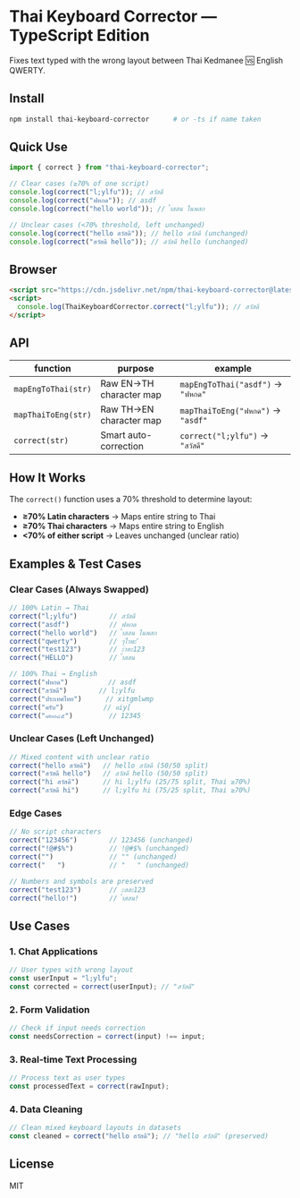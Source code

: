 # Thai Keyboard Corrector — TypeScript Edition

Fixes text typed with the wrong layout between Thai Kedmanee 🆚 English QWERTY.

## Install

```bash
npm install thai-keyboard-corrector      # or -ts if name taken
```

## Quick Use

```ts
import { correct } from "thai-keyboard-corrector";

// Clear cases (≥70% of one script)
console.log(correct("l;ylfu")); // สวัสดี
console.log(correct("ฟหกด")); // asdf
console.log(correct("hello world")); // ้ำสสน ไนพสก

// Unclear cases (<70% threshold, left unchanged)
console.log(correct("hello สวัสดี")); // hello สวัสดี (unchanged)
console.log(correct("สวัสดี hello")); // สวัสดี hello (unchanged)
```

## Browser

```html
<script src="https://cdn.jsdelivr.net/npm/thai-keyboard-corrector@latest/dist/thai-keyboard-corrector.js"></script>
<script>
  console.log(ThaiKeyboardCorrector.correct("l;ylfu")); // สวัสดี
</script>
```

## API

| function            | purpose                  | example                    |
| ------------------- | ------------------------ | -------------------------- |
| `mapEngToThai(str)` | Raw EN→TH character map  | `mapEngToThai("asdf")` → `"ฟหกด"` |
| `mapThaiToEng(str)` | Raw TH→EN character map  | `mapThaiToEng("ฟหกด")` → `"asdf"` |
| `correct(str)`      | Smart auto-correction    | `correct("l;ylfu")` → `"สวัสดี"` |

## How It Works

The `correct()` function uses a 70% threshold to determine layout:

- **≥70% Latin characters** → Maps entire string to Thai
- **≥70% Thai characters** → Maps entire string to English  
- **<70% of either script** → Leaves unchanged (unclear ratio)

## Examples & Test Cases

### Clear Cases (Always Swapped)

```ts
// 100% Latin → Thai
correct("l;ylfu")        // สวัสดี
correct("asdf")          // ฟหกด
correct("hello world")   // ้ำสสน ไนพสก
correct("qwerty")        // ๆไำพะั
correct("test123")       // ะำหะ123
correct("HELLO")         // ้ำสสน

// 100% Thai → English
correct("ฟหกด")          // asdf
correct("สวัสดี")        // l;ylfu
correct("ประเทศไทย")      // xitgmlwmp
correct("ครับ")          // คiy[
correct("๑๒๓๔๕")         // 12345
```

### Unclear Cases (Left Unchanged)

```ts
// Mixed content with unclear ratio
correct("hello สวัสดี")   // hello สวัสดี (50/50 split)
correct("สวัสดี hello")   // สวัสดี hello (50/50 split)
correct("hi สวัสดี")      // hi l;ylfu (25/75 split, Thai ≥70%)
correct("สวัสดี hi")      // l;ylfu hi (75/25 split, Thai ≥70%)
```

### Edge Cases

```ts
// No script characters
correct("123456")        // 123456 (unchanged)
correct("!@#$%")         // !@#$% (unchanged)
correct("")              // "" (unchanged)
correct("   ")           // "   " (unchanged)

// Numbers and symbols are preserved
correct("test123")       // ะสสะ123
correct("hello!")        // ้ำสสน!
```

## Use Cases

### 1. Chat Applications
```ts
// User types with wrong layout
const userInput = "l;ylfu";
const corrected = correct(userInput); // "สวัสดี"
```

### 2. Form Validation
```ts
// Check if input needs correction
const needsCorrection = correct(input) !== input;
```

### 3. Real-time Text Processing
```ts
// Process text as user types
const processedText = correct(rawInput);
```

### 4. Data Cleaning
```ts
// Clean mixed keyboard layouts in datasets
const cleaned = correct("hello สวัสดี"); // "hello สวัสดี" (preserved)
```

## License

MIT 